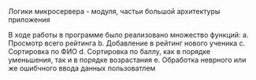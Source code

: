  


Логики микросервера - модуля, частьи большой архитектуры приложения

В ходе работы в программе было реализовано множество функций:
    a. Просмотр всего рейтинга
    b. Добавление в рейтинг нового ученика
    c. Сортировка по ФИО
    d. Сортировка по баллу, как в порядке уменьшения, так и в порядке возрастания
    e. Обработка неврного или же ошибчного ввода данных пользоватлем
